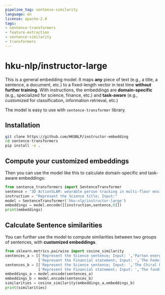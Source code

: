 ```yaml
---
pipeline_tag: sentence-similarity
language: en
license: apache-2.0
tags:
- sentence-transformers
- feature-extraction
- sentence-similarity
- transformers
---
```


# hku-nlp/instructor-large
This is a general embedding model: It maps **any** piece of text (e.g., a title, a sentence, a document, etc.) to a fixed-length vector in test time **without further training**. With instructions, the embeddings are **domain-specific** (e.g., specialized for science, finance, etc.) and **task-aware** (e.g., customized for classification, information retrieval, etc.)

The model is easy to use with `sentence-transformer` library.

## Installation
```bash
git clone https://github.com/HKUNLP/instructor-embedding
cd sentence-transformers
pip install -e .
```

## Compute your customized embeddings
Then you can use the model like this to calculate domain-specific and task-aware embeddings:
```python
from sentence_transformers import SentenceTransformer
sentence = "3D ActionSLAM: wearable person tracking in multi-floor environments"
instruction = "Represent the Science title; Input:"
model = SentenceTransformer('hku-nlp/instructor-large')
embeddings = model.encode([[instruction,sentence,0]])
print(embeddings)
```

## Calculate Sentence similarities
You can further use the model to compute similarities between two groups of sentences, with **customized embeddings**.
```python
from sklearn.metrics.pairwise import cosine_similarity
sentences_a = [['Represent the Science sentence; Input: ','Parton energy loss in QCD matter',0], 
               ['Represent the Financial statement; Input: ','The Federal Reserve on Wednesday raised its benchmark interest rate.',0]
sentences_b = [['Represent the Science sentence; Input: ','The Chiral Phase Transition in Dissipative Dynamics', 0],
               ['Represent the Financial statement; Input: ','The funds rose less than 0.5 per cent on Friday',0]
embeddings_a = model.encode(sentences_a)
embeddings_b = model.encode(sentences_b)
similarities = cosine_similarity(embeddings_a,embeddings_b)
print(similarities)
```